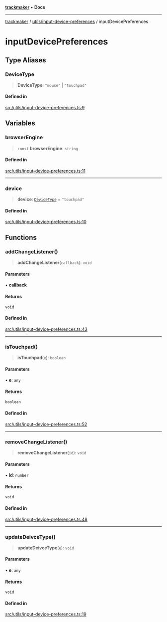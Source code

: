 [**trackmaker**](../../../README.md) • **Docs**

***

[trackmaker](../../../modules.md) / [utils/input-device-preferences](../README.md) / inputDevicePreferences

# inputDevicePreferences

## Type Aliases

### DeviceType

> **DeviceType**: `"mouse"` \| `"touchpad"`

#### Defined in

[src/utils/input-device-preferences.ts:9](https://github.com/Anson2251/trackmaker/blob/79fb765ba97780e527d64c6c60143ef30e165330/src/utils/input-device-preferences.ts#L9)

## Variables

### browserEngine

> `const` **browserEngine**: `string`

#### Defined in

[src/utils/input-device-preferences.ts:11](https://github.com/Anson2251/trackmaker/blob/79fb765ba97780e527d64c6c60143ef30e165330/src/utils/input-device-preferences.ts#L11)

***

### device

> **device**: [`DeviceType`](inputDevicePreferences.md#devicetype) = `"touchpad"`

#### Defined in

[src/utils/input-device-preferences.ts:10](https://github.com/Anson2251/trackmaker/blob/79fb765ba97780e527d64c6c60143ef30e165330/src/utils/input-device-preferences.ts#L10)

## Functions

### addChangeListener()

> **addChangeListener**(`callback`): `void`

#### Parameters

• **callback**

#### Returns

`void`

#### Defined in

[src/utils/input-device-preferences.ts:43](https://github.com/Anson2251/trackmaker/blob/79fb765ba97780e527d64c6c60143ef30e165330/src/utils/input-device-preferences.ts#L43)

***

### isTouchpad()

> **isTouchpad**(`e`): `boolean`

#### Parameters

• **e**: `any`

#### Returns

`boolean`

#### Defined in

[src/utils/input-device-preferences.ts:52](https://github.com/Anson2251/trackmaker/blob/79fb765ba97780e527d64c6c60143ef30e165330/src/utils/input-device-preferences.ts#L52)

***

### removeChangeListener()

> **removeChangeListener**(`id`): `void`

#### Parameters

• **id**: `number`

#### Returns

`void`

#### Defined in

[src/utils/input-device-preferences.ts:48](https://github.com/Anson2251/trackmaker/blob/79fb765ba97780e527d64c6c60143ef30e165330/src/utils/input-device-preferences.ts#L48)

***

### updateDeivceType()

> **updateDeivceType**(`e`): `void`

#### Parameters

• **e**: `any`

#### Returns

`void`

#### Defined in

[src/utils/input-device-preferences.ts:19](https://github.com/Anson2251/trackmaker/blob/79fb765ba97780e527d64c6c60143ef30e165330/src/utils/input-device-preferences.ts#L19)

